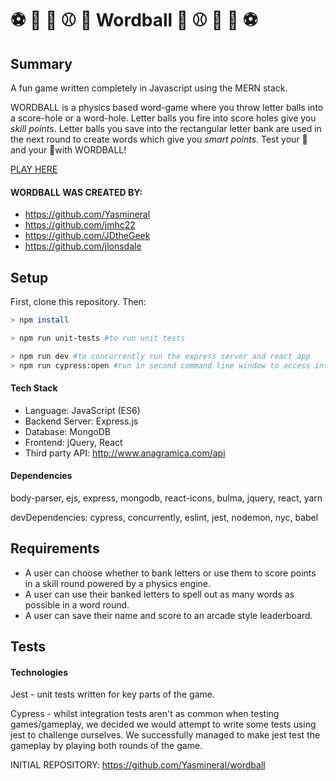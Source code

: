 # ⚽️ 🏀 🏈 ⚾️ 🎱 Wordball 🎱 ⚾️ 🏈 🏀 ⚽️ #
## Summary ##

A fun game written completely in Javascript using the MERN stack.

WORDBALL is a physics based word-game where you throw letter balls into a score-hole or a word-hole. Letter balls you fire into score holes give you *skill points*. Letter balls you save into the rectangular letter bank are used in the next round to create words which give you *smart points*. Test your 🧠 and your 🎯with WORDBALL!

[PLAY HERE](https://wordballxtreme.herokuapp.com/)

#### WORDBALL WAS CREATED BY: ####
- https://github.com/Yasmineral
- https://github.com/jmhc22
- https://github.com/JDtheGeek
- https://github.com/jlonsdale

## Setup ##

First, clone this repository. Then:

```bash
> npm install

> npm run unit-tests #to run unit tests

> npm run dev #to concurrently run the express server and react app
> npm run cypress:open #run in second command line window to access integration tests
```
#### Tech Stack ####
- Language: JavaScript (ES6)
- Backend Server: Express.js
- Database: MongoDB
- Frontend: jQuery, React
- Third party API: http://www.anagramica.com/api

#### Dependencies ####
body-parser, ejs, express, mongodb, react-icons, bulma, jquery, react, yarn

devDependencies:
cypress, concurrently, eslint, jest, nodemon, nyc, babel

## Requirements ##
* A user can choose whether to bank letters or use them to score points in a skill round powered by a physics engine.
* A user can use their banked letters to spell out as many words as possible in a word round.
* A user can save their name and score to an arcade style leaderboard.

## Tests ##

#### Technologies ####

Jest - unit tests written for key parts of the game.

Cypress - whilst integration tests aren't as common when testing games/gameplay, we decided we would attempt to write some tests using jest to challenge ourselves. We successfully managed to make jest test the gameplay by playing both rounds of the game.

INITIAL REPOSITORY: https://github.com/Yasmineral/wordball
